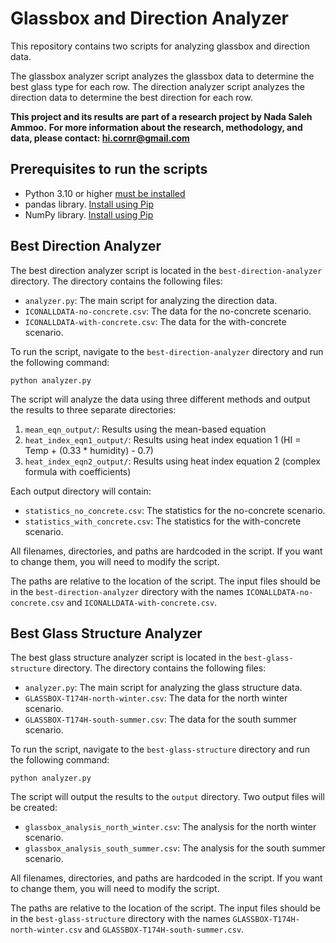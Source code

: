 # Glassbox and Direction Analyzer

This repository contains two scripts for analyzing glassbox and direction data.

The glassbox analyzer script analyzes the glassbox data to determine the best glass type for each row.
The direction analyzer script analyzes the direction data to determine the best direction for each row.

**This project and its results are part of a research project by Nada Saleh Ammoo.**
**For more information about the research, methodology, and data, please contact: hi.cornr@gmail.com**

## Prerequisites to run the scripts

- Python 3.10 or higher [must be installed](https://www.python.org/downloads/)
- pandas library. [Install using Pip](https://pandas.pydata.org/pandas-docs/stable/getting_started/install.html#installing-from-pypi)
- NumPy library. [Install using Pip](https://numpy.org/install/)


## Best Direction Analyzer

The best direction analyzer script is located in the `best-direction-analyzer` directory.
The directory contains the following files:
- `analyzer.py`: The main script for analyzing the direction data.
- `ICONALLDATA-no-concrete.csv`: The data for the no-concrete scenario.
- `ICONALLDATA-with-concrete.csv`: The data for the with-concrete scenario.

To run the script, navigate to the `best-direction-analyzer` directory and run the following command:
```
python analyzer.py
```

The script will analyze the data using three different methods and output the results to three separate directories:
1. `mean_eqn_output/`: Results using the mean-based equation
2. `heat_index_eqn1_output/`: Results using heat index equation 1 (HI = Temp + (0.33 * humidity) - 0.7)
3. `heat_index_eqn2_output/`: Results using heat index equation 2 (complex formula with coefficients)

Each output directory will contain:
- `statistics_no_concrete.csv`: The statistics for the no-concrete scenario.
- `statistics_with_concrete.csv`: The statistics for the with-concrete scenario.

All filenames, directories, and paths are hardcoded in the script.
If you want to change them, you will need to modify the script.

The paths are relative to the location of the script.
The input files should be in the `best-direction-analyzer` directory with the names `ICONALLDATA-no-concrete.csv` and `ICONALLDATA-with-concrete.csv`.


## Best Glass Structure Analyzer

The best glass structure analyzer script is located in the `best-glass-structure` directory.
The directory contains the following files:
- `analyzer.py`: The main script for analyzing the glass structure data.
- `GLASSBOX-T174H-north-winter.csv`: The data for the north winter scenario.
- `GLASSBOX-T174H-south-summer.csv`: The data for the south summer scenario.

To run the script, navigate to the `best-glass-structure` directory and run the following command:
```
python analyzer.py
```

The script will output the results to the `output` directory.
Two output files will be created:
- `glassbox_analysis_north_winter.csv`: The analysis for the north winter scenario.
- `glassbox_analysis_south_summer.csv`: The analysis for the south summer scenario. 

All filenames, directories, and paths are hardcoded in the script.
If you want to change them, you will need to modify the script.

The paths are relative to the location of the script.
The input files should be in the `best-glass-structure` directory with the names `GLASSBOX-T174H-north-winter.csv` and `GLASSBOX-T174H-south-summer.csv`.


